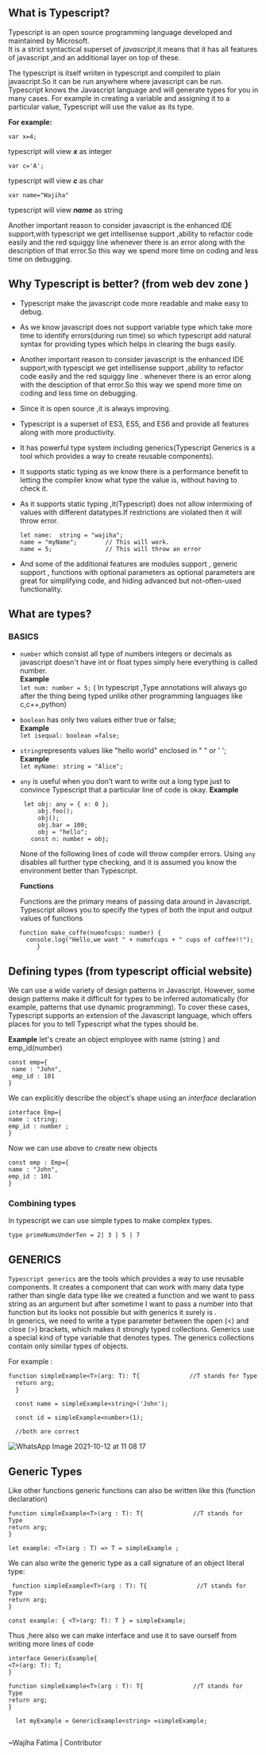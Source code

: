 ## What is Typescript?
Typescript is an open source programming language developed and maintained by Microsoft.  
It is a strict syntactical superset of *javascript*,it means that it has all features of javascript ,and an additional layer on top of these.  

The typescript is itself wriiten in typescript and compiled to plain javascript.So it can be run anywhere where javascript can be run.
Typescript knows the Javascript language and will generate types for you in many cases. For example in creating a variable and assigning it to a particular value, Typescript will use the value as its type.
  
**For example:**   

`var x=4;`    

typescript will view ***x*** as integer  
  
`var c='A';`
  
typescript will view ***c*** as char    

`var name="Wajiha"`  

typescript will view ***name*** as string

Another important reason to consider javascript is the enhanced IDE support,with typescript we get intellisense support ,ability to refactor code easily and the red squiggy line 
whenever there is an error along with the description of that error.So this way we spend more time on coding and less time on debugging.  
 ## Why Typescript is better?  (from web dev zone )
- Typescript make the javascript code more readable and make easy to debug.
-  As we know  javascript does not support variable type which take more time to identify errors(during run time) so which typescript add natural syntax for providing types which helps in clearing the bugs easily.  
- Another important reason to consider javascript is the enhanced IDE support,with typescipt we get intellisense support ,ability to refactor code easily and the red squiggy line .
whenever there is an error along with the desciption of that error.So this way we spend more time on coding and less time on debugging. 
- Since it is open source ,it is always improving.
- Typescript is a superset of ES3, ES5, and ES6 and provide all features along with more productivity.
- It has powerful type system including generics(Typescript Generics is a tool which provides a way to create reusable components).
- It supports static typing as we know there is a performance benefit to letting the compiler know what type the value is, without having to check it.
- As it supports static typing ,it(Typescript) does not allow intermixing of values with different datatypes.If restrictions are violated then it will throw error.

  ``` 
  let name:  string = "wajiha";
  name = "myName";        // This will work.
  name = 5;               // This will throw an error

   ```
- And some of the additional features are modules support , generic support , functions with optional parameters as optional parameters are great for simplifying code, and hiding advanced but not-often-used functionality.

## What are types?

   ###   BASICS  
- `number` which consist all type of numbers integers or decimals as javascript doesn't have int or float types simply here everything is called number.  
**Example**  
      `let num: number = 5;`            ( In typescript ,Type annotations will always go after the thing being typed unlike other programming languages like c,c++,python)
      
- `boolean` has only two values either true or false;  
**Example**  
      ` let isequal: boolean =false; ` 
      
- `string`represents values like "hello world" enclosed in " "  or ' ';   
**Example**  
      `let myName: string = "Alice";`  
      
 - `any`  is useful when you don’t want to write out a long type just to convince Typescript that a particular line of code is okay.
  **Example**
      ```
       let obj: any = { x: 0 };
           obj.foo();
           obj();
           obj.bar = 100;
           obj = "hello";
         const n: number = obj;
   ```
     None of the following lines of code will throw compiler errors. Using `any` disables all further type checking, and it is assumed  you know the environment better than Typescript.
    
   **Functions**  
   
   Functions are the primary means of passing data around in Javascript. Typescript allows you to specify the types of both the input and output values of functions
   
  ``` 
     function make_coffe(numofcups: number) {
       console.log("Hello,we want " + numofcups + " cups of coffee!!");
          }  
```

## Defining types (from typescript official website)

We can use a wide variety of design patterns in Javascript. However, some design patterns make it difficult for types to be inferred automatically (for example, patterns that use dynamic programming). To cover these cases, Typescript supports an extension of the Javascript language, which offers places for you to tell Typescript what the types should be.

**Example**
let's create an object employee with name (string ) and emp_id(number)

```
const emp={
 name : "John",
 emp_id : 101
}
```
We can explicitly describe the object's shape using an *interface*  declaration

```
interface Emp={
name : string;
emp_id : number ;
}
```
Now we can use above to create new objects
```
const emp : Emp={
name : "John",
emp_id : 101
}
```
### Combining types
 In typescript we can use simple types to make complex types.  
 
 ```
type primeNumsUnderTen = 2| 3 | 5 | 7 

```

## GENERICS

`Typescript generics` are the tools which provides a way to use reusable components.
It creates a component that can work with many data type rather than single data type like we created a function and we want to pass string as an argument but after sometime I want to pass a number into that function  but its looks not possible but with generics it surely is .  
 In generics, we need to write a type parameter between the open (<) and close (>) brackets, which makes it strongly typed collections. Generics use a special kind of type variable <T> that denotes types. The generics collections contain only similar types of objects.
  
For example :
```
function simpleExample<T>(arg: T): T{              //T stands for Type
  return arg;
  }
  
  const name = simpleExample<string>('John');
  
  const id = simpleExample<number>(1);
  
  //both are correct
```




![WhatsApp Image 2021-10-12 at 11 08 17](https://user-images.githubusercontent.com/68144616/136898283-5701d15e-6442-46f9-8837-9f75fa5f9498.jpeg)
  
  
  ## Generic Types
  
  Like other functions generic functions can also be written like this (function declaration)
  ```
  function simpleExample<T>(arg : T): T{              //T stands for Type
  return arg;
  }
  
  let example: <T>(arg : T) => T = simpleExample ;
  
  ```
  
  We can also write the generic type as a call signature of an object literal type:
  
  ```
   function simpleExample<T>(arg : T): T{              //T stands for Type
  return arg;
  }
  
  const example: { <T>(arg: T): T } = simpleExample;
  
  ```
  
  Thus ,here also we can make interface and use it to save ourself from writing more lines of code
  
  ```
  interface GenericExample{
  <T>(arg: T): T;
  }
    
  function simpleExample<T>(arg : T): T{              //T stands for Type
  return arg;
  }
    
    let myExample = GenericExample<string> =simpleExample;
    
  
  ```

    
 ~Wajiha Fatima | Contributor
